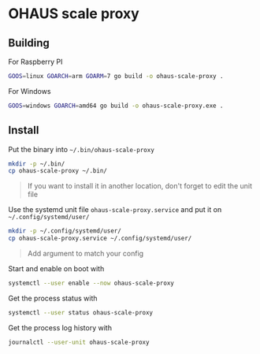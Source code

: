 # OHAUS scale proxy

## Building

For Raspberry PI
```sh
GOOS=linux GOARCH=arm GOARM=7 go build -o ohaus-scale-proxy .
```

For Windows
```sh
GOOS=windows GOARCH=amd64 go build -o ohaus-scale-proxy.exe .
```

## Install

Put the binary into `~/.bin/ohaus-scale-proxy`
```sh
mkdir -p ~/.bin/
cp ohaus-scale-proxy ~/.bin/
```
> If you want to install it in another location, don't forget to edit the unit file

Use the systemd unit file `ohaus-scale-proxy.service` and put it on `~/.config/systemd/user/`
```sh
mkdir -p ~/.config/systemd/user/
cp ohaus-scale-proxy.service ~/.config/systemd/user/
```
> Add argument to match your config

Start and enable on boot with
```sh
systemctl --user enable --now ohaus-scale-proxy
```

Get the process status with
```sh
systemctl --user status ohaus-scale-proxy
```

Get the process log history with
```sh
journalctl --user-unit ohaus-scale-proxy
```